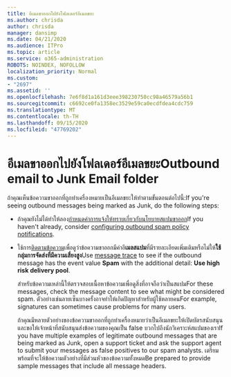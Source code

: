 ```yaml
---
title: อีเมลขาออกไปยังโฟลเดอร์อีเมลขยะ
ms.author: chrisda
author: chrisda
manager: dansimp
ms.date: 04/21/2020
ms.audience: ITPro
ms.topic: article
ms.service: o365-administration
ROBOTS: NOINDEX, NOFOLLOW
localization_priority: Normal
ms.custom:
- "2697"
ms.assetid: ''
ms.openlocfilehash: 7e6f8d1a161d3eee398230750cc98a46579a56b1
ms.sourcegitcommit: c6692ce0fa1358ec3529e59ca0ecdfdea4cdc759
ms.translationtype: MT
ms.contentlocale: th-TH
ms.lasthandoff: 09/15/2020
ms.locfileid: "47769202"
---
```

# <a name="outbound-email-to-junk-email-folder"></a><span data-ttu-id="a34e3-102">อีเมลขาออกไปยังโฟลเดอร์อีเมลขยะ</span><span class="sxs-lookup"><span data-stu-id="a34e3-102">Outbound email to Junk Email folder</span></span>

<span data-ttu-id="a34e3-103">ถ้าคุณเห็นข้อความขาออกที่ถูกทำเครื่องหมายเป็นอีเมลขยะให้ทำตามขั้นตอนต่อไปนี้:</span><span class="sxs-lookup"><span data-stu-id="a34e3-103">If you're seeing outbound messages being marked as Junk, do the following steps:</span></span>

- <span data-ttu-id="a34e3-104">ถ้าคุณยังไม่ได้ทำให้ลอง[กำหนดค่าการแจ้งให้ทราบเกี่ยวกับนโยบายสแปมขาออก](https://docs.microsoft.com/microsoft-365/security/office-365-security/configure-the-outbound-spam-policy)</span><span class="sxs-lookup"><span data-stu-id="a34e3-104">If you haven't already, consider [configuring outbound spam policy notifications](https://docs.microsoft.com/microsoft-365/security/office-365-security/configure-the-outbound-spam-policy).</span></span>

- <span data-ttu-id="a34e3-105">ใช้การ[ติดตามข้อความ](https://docs.microsoft.com/microsoft-365/security/office-365-security/message-trace-scc)เพื่อดูว่าข้อความขาออกมีค่าอี**เมลสแปม**ที่มีรายละเอียดเพิ่มเติมหรือไม่ให้**ใช้กลุ่มการจัดส่งที่มีความเสี่ยงสูง**</span><span class="sxs-lookup"><span data-stu-id="a34e3-105">Use [message trace](https://docs.microsoft.com/microsoft-365/security/office-365-security/message-trace-scc) to see if the outbound message has the event value **Spam** with the additional detail: **Use high risk delivery pool**.</span></span>

  <span data-ttu-id="a34e3-106">สำหรับข้อความเหล่านี้ให้ตรวจสอบเนื้อหาข้อความเพื่อดูสิ่งที่อาจถือว่าเป็นสแปม</span><span class="sxs-lookup"><span data-stu-id="a34e3-106">For these messages, check the message content to see what might be considered spam.</span></span> <span data-ttu-id="a34e3-107">ตัวอย่างเช่นลายเซ็นบางครั้งอาจทำให้เกิดปัญหาสำหรับผู้ใช้หลายคน</span><span class="sxs-lookup"><span data-stu-id="a34e3-107">For example, signatures can sometimes cause problems for many users.</span></span>

  <span data-ttu-id="a34e3-108">ถ้าคุณมีหลายตัวอย่างของข้อความขาออกที่ถูกทำเครื่องหมายว่าเป็นอีเมลขยะให้เปิดบัตรสนับสนุนและขอให้เจ้าหน้าที่สนับสนุนส่งข้อความของคุณเป็น false บวกไปถึงนักวิเคราะห์สแปมของเรา</span><span class="sxs-lookup"><span data-stu-id="a34e3-108">If you have multiple examples of legitimate outbound messages that are being marked as Junk, open a support ticket and ask the support agent to submit your messages as false positives to our spam analysts.</span></span> <span data-ttu-id="a34e3-109">เตรียมพร้อมที่จะให้ข้อความตัวอย่างที่มีส่วนหัวของข้อความทั้งหมด</span><span class="sxs-lookup"><span data-stu-id="a34e3-109">Be prepared to provide sample messages that include all message headers.</span></span>
